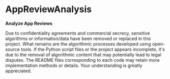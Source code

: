# AppReviewAnalysis
**Analyze App Reviews**


Due to confidentiality agreements and commercial secrecy, sensitive algorithms or information/data have been removed or replaced in this project. What remains are the algorithmic processes developed using open-source tools. If the Python script files or the project appears incomplete, it's due to the removal of algorithmic content that may potentially lead to legal disputes. The README files corresponding to each code may retain more implementation methods or details. Your understanding is greatly appreciated.
